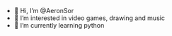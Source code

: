 - 👋 Hi, I’m @AeronSor
- 👀 I’m interested in video games, drawing and music
- 🌱 I’m currently learning python
